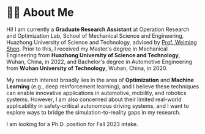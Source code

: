 # **👨‍🎓 About Me**
Hi! I am currently a **Graduate Research Assistant** at Operation Research and Optimization Lab, School of Mechanical Science and Engineering, Huazhong University of Science and Technology, advised by [Prof. Weiming Shen](https://scholar.google.ca/citations?user=FuSHsx4AAAAJ&hl=en). Prior to this, I received my Master's degree in Mechanical Engineering from **Huazhong University of Science and Technology**, Wuhan, China, in 2022, and Bachelor's degree in Automotive Engineering from **Wuhan University of Technology**, Wuhan, China, in 2020.

My research interest broadly lies in the area of **Optimization** and **Machine Learning** (e.g., deep reinforcement learning), and I believe these techniques can enable innovative applications in automotive, mobility, and robotics systems. However, I am also concerned about their limited real-world applicability in safety-critical autonomous driving systems, and I want to explore ways to bridge the simulation-to-reality gaps in my research.

I am looking for a Ph.D. position for Fall 2023 intake.
